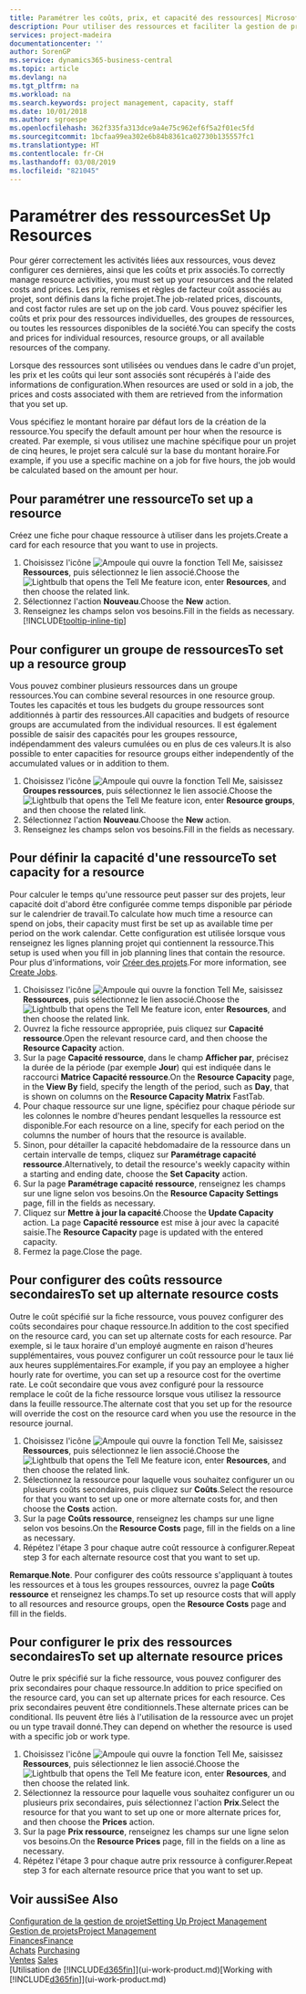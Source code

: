 ```yaml
---
title: Paramétrer les coûts, prix, et capacité des ressources| Microsoft Docs
description: Pour utiliser des ressources et faciliter la gestion de projets, vous spécifiez les coûts et les prix des différents ressources ou groupes de ressources, et définissez la capacité ressource.
services: project-madeira
documentationcenter: ''
author: SorenGP
ms.service: dynamics365-business-central
ms.topic: article
ms.devlang: na
ms.tgt_pltfrm: na
ms.workload: na
ms.search.keywords: project management, capacity, staff
ms.date: 10/01/2018
ms.author: sgroespe
ms.openlocfilehash: 362f335fa313dce9a4e75c962ef6f5a2f01ec5fd
ms.sourcegitcommit: 1bcfaa99ea302e6b84b8361ca02730b135557fc1
ms.translationtype: HT
ms.contentlocale: fr-CH
ms.lasthandoff: 03/08/2019
ms.locfileid: "821045"
---
```

# <a name="set-up-resources"></a><span data-ttu-id="10002-103">Paramétrer des ressources</span><span class="sxs-lookup"><span data-stu-id="10002-103">Set Up Resources</span></span>
<span data-ttu-id="10002-104">Pour gérer correctement les activités liées aux ressources, vous devez configurer ces dernières, ainsi que les coûts et prix associés.</span><span class="sxs-lookup"><span data-stu-id="10002-104">To correctly manage resource activities, you must set up your resources and the related costs and prices.</span></span> <span data-ttu-id="10002-105">Les prix, remises et règles de facteur coût associés au projet, sont définis dans la fiche projet.</span><span class="sxs-lookup"><span data-stu-id="10002-105">The job-related prices, discounts, and cost factor rules are set up on the job card.</span></span> <span data-ttu-id="10002-106">Vous pouvez spécifier les coûts et prix pour des ressources individuelles, des groupes de ressources, ou toutes les ressources disponibles de la société.</span><span class="sxs-lookup"><span data-stu-id="10002-106">You can specify the costs and prices for individual resources, resource groups, or all available resources of the company.</span></span>

<span data-ttu-id="10002-107">Lorsque des ressources sont utilisées ou vendues dans le cadre d'un projet, les prix et les coûts qui leur sont associés sont récupérés à l'aide des informations de configuration.</span><span class="sxs-lookup"><span data-stu-id="10002-107">When resources are used or sold in a job, the prices and costs associated with them are retrieved from the information that you set up.</span></span>

<span data-ttu-id="10002-108">Vous spécifiez le montant horaire par défaut lors de la création de la ressource.</span><span class="sxs-lookup"><span data-stu-id="10002-108">You specify the default amount per hour when the resource is created.</span></span> <span data-ttu-id="10002-109">Par exemple, si vous utilisez une machine spécifique pour un projet de cinq heures, le projet sera calculé sur la base du montant horaire.</span><span class="sxs-lookup"><span data-stu-id="10002-109">For example, if you use a specific machine on a job for five hours, the job would be calculated based on the amount per hour.</span></span>

## <a name="to-set-up-a-resource"></a><span data-ttu-id="10002-110">Pour paramétrer une ressource</span><span class="sxs-lookup"><span data-stu-id="10002-110">To set up a resource</span></span>
<span data-ttu-id="10002-111">Créez une fiche pour chaque ressource à utiliser dans les projets.</span><span class="sxs-lookup"><span data-stu-id="10002-111">Create a card for each resource that you want to use in projects.</span></span>

1. <span data-ttu-id="10002-112">Choisissez l'icône ![Ampoule qui ouvre la fonction Tell Me](media/ui-search/search_small.png "Dites-moi ce que vous voulez faire"), saisissez **Ressources**, puis sélectionnez le lien associé.</span><span class="sxs-lookup"><span data-stu-id="10002-112">Choose the ![Lightbulb that opens the Tell Me feature](media/ui-search/search_small.png "Tell me what you want to do") icon, enter **Resources**, and then choose the related link.</span></span>
2. <span data-ttu-id="10002-113">Sélectionnez l'action **Nouveau**.</span><span class="sxs-lookup"><span data-stu-id="10002-113">Choose the **New** action.</span></span>
3. <span data-ttu-id="10002-114">Renseignez les champs selon vos besoins.</span><span class="sxs-lookup"><span data-stu-id="10002-114">Fill in the fields as necessary.</span></span> [!INCLUDE[tooltip-inline-tip](includes/tooltip-inline-tip_md.md)]  

## <a name="to-set-up-a-resource-group"></a><span data-ttu-id="10002-115">Pour configurer un groupe de ressources</span><span class="sxs-lookup"><span data-stu-id="10002-115">To set up a resource group</span></span>
<span data-ttu-id="10002-116">Vous pouvez combiner plusieurs ressources dans un groupe ressources.</span><span class="sxs-lookup"><span data-stu-id="10002-116">You can combine several resources in one resource group.</span></span> <span data-ttu-id="10002-117">Toutes les capacités et tous les budgets du groupe ressources sont additionnés à partir des ressources.</span><span class="sxs-lookup"><span data-stu-id="10002-117">All capacities and budgets of resource groups are accumulated from the individual resources.</span></span> <span data-ttu-id="10002-118">Il est également possible de saisir des capacités pour les groupes ressource, indépendamment des valeurs cumulées ou en plus de ces valeurs.</span><span class="sxs-lookup"><span data-stu-id="10002-118">It is also possible to enter capacities for resource groups either independently of the accumulated values or in addition to them.</span></span>

1. <span data-ttu-id="10002-119">Choisissez l'icône ![Ampoule qui ouvre la fonction Tell Me](media/ui-search/search_small.png "Dites-moi ce que vous voulez faire"), saisissez **Groupes ressources**, puis sélectionnez le lien associé.</span><span class="sxs-lookup"><span data-stu-id="10002-119">Choose the ![Lightbulb that opens the Tell Me feature](media/ui-search/search_small.png "Tell me what you want to do") icon, enter **Resource groups**, and then choose the related link.</span></span>
2. <span data-ttu-id="10002-120">Sélectionnez l'action **Nouveau**.</span><span class="sxs-lookup"><span data-stu-id="10002-120">Choose the **New** action.</span></span>
3. <span data-ttu-id="10002-121">Renseignez les champs selon vos besoins.</span><span class="sxs-lookup"><span data-stu-id="10002-121">Fill in the fields as necessary.</span></span>

## <a name="to-set-capacity-for-a-resource"></a><span data-ttu-id="10002-122">Pour définir la capacité d'une ressource</span><span class="sxs-lookup"><span data-stu-id="10002-122">To set capacity for a resource</span></span>
<span data-ttu-id="10002-123">Pour calculer le temps qu'une ressource peut passer sur des projets, leur capacité doit d'abord être configurée comme temps disponible par période sur le calendrier de travail.</span><span class="sxs-lookup"><span data-stu-id="10002-123">To calculate how much time a resource can spend on jobs, their capacity must first be set up as available time per period on the work calendar.</span></span> <span data-ttu-id="10002-124">Cette configuration est utilisée lorsque vous renseignez les lignes planning projet qui contiennent la ressource.</span><span class="sxs-lookup"><span data-stu-id="10002-124">This setup is used when you fill in job planning lines that contain the resource.</span></span> <span data-ttu-id="10002-125">Pour plus d'informations, voir [Créer des projets](projects-how-create-jobs.md).</span><span class="sxs-lookup"><span data-stu-id="10002-125">For more information, see [Create Jobs](projects-how-create-jobs.md).</span></span>

1. <span data-ttu-id="10002-126">Choisissez l'icône ![Ampoule qui ouvre la fonction Tell Me](media/ui-search/search_small.png "Dites-moi ce que vous voulez faire"), saisissez **Ressources**, puis sélectionnez le lien associé.</span><span class="sxs-lookup"><span data-stu-id="10002-126">Choose the ![Lightbulb that opens the Tell Me feature](media/ui-search/search_small.png "Tell me what you want to do") icon, enter **Resources**, and then choose the related link.</span></span>
2. <span data-ttu-id="10002-127">Ouvrez la fiche ressource appropriée, puis cliquez sur **Capacité ressource**.</span><span class="sxs-lookup"><span data-stu-id="10002-127">Open the relevant resource card, and then choose the **Resource Capacity** action.</span></span>
3. <span data-ttu-id="10002-128">Sur la page **Capacité ressource**, dans le champ **Afficher par**, précisez la durée de la période (par exemple **Jour**) qui est indiquée dans le raccourci **Matrice Capacité ressource**.</span><span class="sxs-lookup"><span data-stu-id="10002-128">On the **Resource Capacity** page, in the **View By** field, specify the length of the period, such as **Day**, that is shown on columns on the **Resource Capacity Matrix** FastTab.</span></span>
4. <span data-ttu-id="10002-129">Pour chaque ressource sur une ligne, spécifiez pour chaque période sur les colonnes le nombre d'heures pendant lesquelles la ressource est disponible.</span><span class="sxs-lookup"><span data-stu-id="10002-129">For each resource on a line, specify for each period on the columns the number of hours that the resource is available.</span></span>
5. <span data-ttu-id="10002-130">Sinon, pour détailler la capacité hebdomadaire de la ressource dans un certain intervalle de temps, cliquez sur **Paramétrage capacité ressource**.</span><span class="sxs-lookup"><span data-stu-id="10002-130">Alternatively, to detail the resource's weekly capacity within a starting and ending date, choose the **Set Capacity** action.</span></span>
6. <span data-ttu-id="10002-131">Sur la page **Paramétrage capacité ressource**, renseignez les champs sur une ligne selon vos besoins.</span><span class="sxs-lookup"><span data-stu-id="10002-131">On the **Resource Capacity Settings** page, fill in the fields as necessary.</span></span>
7. <span data-ttu-id="10002-132">Cliquez sur **Mettre à jour la capacité**.</span><span class="sxs-lookup"><span data-stu-id="10002-132">Choose the **Update Capacity** action.</span></span> <span data-ttu-id="10002-133">La page **Capacité ressource** est mise à jour avec la capacité saisie.</span><span class="sxs-lookup"><span data-stu-id="10002-133">The **Resource Capacity** page is updated with the entered capacity.</span></span>
8. <span data-ttu-id="10002-134">Fermez la page.</span><span class="sxs-lookup"><span data-stu-id="10002-134">Close the page.</span></span>

## <a name="to-set-up-alternate-resource-costs"></a><span data-ttu-id="10002-135">Pour configurer des coûts ressource secondaires</span><span class="sxs-lookup"><span data-stu-id="10002-135">To set up alternate resource costs</span></span>
<span data-ttu-id="10002-136">Outre le coût spécifié sur la fiche ressource, vous pouvez configurer des coûts secondaires pour chaque ressource.</span><span class="sxs-lookup"><span data-stu-id="10002-136">In addition to the cost specified on the resource card, you can set up alternate costs for each resource.</span></span> <span data-ttu-id="10002-137">Par exemple, si le taux horaire d'un employé augmente en raison d'heures supplémentaires, vous pouvez configurer un coût ressource pour le taux lié aux heures supplémentaires.</span><span class="sxs-lookup"><span data-stu-id="10002-137">For example, if you pay an employee a higher hourly rate for overtime, you can set up a resource cost for the overtime rate.</span></span> <span data-ttu-id="10002-138">Le coût secondaire que vous avez configuré pour la ressource remplace le coût de la fiche ressource lorsque vous utilisez la ressource dans la feuille ressource.</span><span class="sxs-lookup"><span data-stu-id="10002-138">The alternate cost that you set up for the resource will override the cost on the resource card when you use the resource in the resource journal.</span></span>

1. <span data-ttu-id="10002-139">Choisissez l'icône ![Ampoule qui ouvre la fonction Tell Me](media/ui-search/search_small.png "Dites-moi ce que vous voulez faire"), saisissez **Ressources**, puis sélectionnez le lien associé.</span><span class="sxs-lookup"><span data-stu-id="10002-139">Choose the ![Lightbulb that opens the Tell Me feature](media/ui-search/search_small.png "Tell me what you want to do") icon, enter **Resources**, and then choose the related link.</span></span>  
2. <span data-ttu-id="10002-140">Sélectionnez la ressource pour laquelle vous souhaitez configurer un ou plusieurs coûts secondaires, puis cliquez sur **Coûts**.</span><span class="sxs-lookup"><span data-stu-id="10002-140">Select the resource for that you want to set up one or more alternate costs for, and then choose the **Costs** action.</span></span>  
3. <span data-ttu-id="10002-141">Sur la page **Coûts ressource**, renseignez les champs sur une ligne selon vos besoins.</span><span class="sxs-lookup"><span data-stu-id="10002-141">On the **Resource Costs** page, fill in the fields on a line as necessary.</span></span>  
4. <span data-ttu-id="10002-142">Répétez l'étape 3 pour chaque autre coût ressource à configurer.</span><span class="sxs-lookup"><span data-stu-id="10002-142">Repeat step 3 for each alternate resource cost that you want to set up.</span></span>

<span data-ttu-id="10002-143">**Remarque**.</span><span class="sxs-lookup"><span data-stu-id="10002-143">**Note**.</span></span> <span data-ttu-id="10002-144">Pour configurer des coûts ressource s'appliquant à toutes les ressources et à tous les groupes ressources, ouvrez la page **Coûts ressource** et renseignez les champs.</span><span class="sxs-lookup"><span data-stu-id="10002-144">To set up resource costs that will apply to all resources and resource groups, open the **Resource Costs** page and fill in the fields.</span></span>

## <a name="to-set-up-alternate-resource-prices"></a><span data-ttu-id="10002-145">Pour configurer le prix des ressources secondaires</span><span class="sxs-lookup"><span data-stu-id="10002-145">To set up alternate resource prices</span></span>
<span data-ttu-id="10002-146">Outre le prix spécifié sur la fiche ressource, vous pouvez configurer des prix secondaires pour chaque ressource.</span><span class="sxs-lookup"><span data-stu-id="10002-146">In addition to price specified on the resource card, you can set up alternate prices for each resource.</span></span> <span data-ttu-id="10002-147">Ces prix secondaires peuvent être conditionnels.</span><span class="sxs-lookup"><span data-stu-id="10002-147">These alternate prices can be conditional.</span></span> <span data-ttu-id="10002-148">Ils peuvent être liés à l'utilisation de la ressource avec un projet ou un type travail donné.</span><span class="sxs-lookup"><span data-stu-id="10002-148">They can depend on whether the resource is used with a specific job or work type.</span></span>

1. <span data-ttu-id="10002-149">Choisissez l'icône ![Ampoule qui ouvre la fonction Tell Me](media/ui-search/search_small.png "Dites-moi ce que vous voulez faire"), saisissez **Ressources**, puis sélectionnez le lien associé.</span><span class="sxs-lookup"><span data-stu-id="10002-149">Choose the ![Lightbulb that opens the Tell Me feature](media/ui-search/search_small.png "Tell me what you want to do") icon, enter **Resources**, and then choose the related link.</span></span>
2. <span data-ttu-id="10002-150">Sélectionnez la ressource pour laquelle vous souhaitez configurer un ou plusieurs prix secondaires, puis sélectionnez l'action **Prix**.</span><span class="sxs-lookup"><span data-stu-id="10002-150">Select the resource for that you want to set up one or more alternate prices for, and then choose the **Prices** action.</span></span>
3. <span data-ttu-id="10002-151">Sur la page **Prix ressource**, renseignez les champs sur une ligne selon vos besoins.</span><span class="sxs-lookup"><span data-stu-id="10002-151">On the **Resource Prices** page, fill in the fields on a line as necessary.</span></span>
4. <span data-ttu-id="10002-152">Répétez l'étape 3 pour chaque autre prix ressource à configurer.</span><span class="sxs-lookup"><span data-stu-id="10002-152">Repeat step 3 for each alternate resource price that you want to set up.</span></span>

## <a name="see-also"></a><span data-ttu-id="10002-153">Voir aussi</span><span class="sxs-lookup"><span data-stu-id="10002-153">See Also</span></span>
[<span data-ttu-id="10002-154">Configuration de la gestion de projet</span><span class="sxs-lookup"><span data-stu-id="10002-154">Setting Up Project Management</span></span>](projects-setup-projects.md)  
[<span data-ttu-id="10002-155">Gestion de projets</span><span class="sxs-lookup"><span data-stu-id="10002-155">Project Management</span></span>](projects-manage-projects.md)  
[<span data-ttu-id="10002-156">Finances</span><span class="sxs-lookup"><span data-stu-id="10002-156">Finance</span></span>](finance.md)  
<span data-ttu-id="10002-157">[Achats](purchasing-manage-purchasing.md)       </span><span class="sxs-lookup"><span data-stu-id="10002-157">[Purchasing](purchasing-manage-purchasing.md)       </span></span>  
<span data-ttu-id="10002-158">[Ventes](sales-manage-sales.md)    </span><span class="sxs-lookup"><span data-stu-id="10002-158">[Sales](sales-manage-sales.md)    </span></span>  
<span data-ttu-id="10002-159">[Utilisation de [!INCLUDE[d365fin](includes/d365fin_md.md)]](ui-work-product.md)</span><span class="sxs-lookup"><span data-stu-id="10002-159">[Working with [!INCLUDE[d365fin](includes/d365fin_md.md)]](ui-work-product.md)</span></span>  
